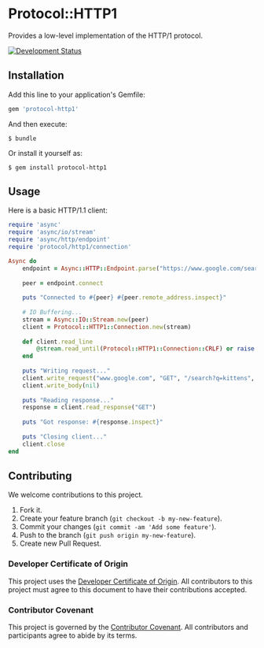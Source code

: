 # Protocol::HTTP1

Provides a low-level implementation of the HTTP/1 protocol.

[![Development Status](https://github.com/socketry/protocol-http1/workflows/Test/badge.svg)](https://github.com/socketry/protocol-http1/actions?workflow=Test)

## Installation

Add this line to your application's Gemfile:

``` ruby
gem 'protocol-http1'
```

And then execute:

    $ bundle

Or install it yourself as:

    $ gem install protocol-http1

## Usage

Here is a basic HTTP/1.1 client:

``` ruby
require 'async'
require 'async/io/stream'
require 'async/http/endpoint'
require 'protocol/http1/connection'

Async do
	endpoint = Async::HTTP::Endpoint.parse("https://www.google.com/search?q=kittens", alpn_protocols: ["http/1.1"])
	
	peer = endpoint.connect
	
	puts "Connected to #{peer} #{peer.remote_address.inspect}"
	
	# IO Buffering...
	stream = Async::IO::Stream.new(peer)
	client = Protocol::HTTP1::Connection.new(stream)
	
	def client.read_line
		@stream.read_until(Protocol::HTTP1::Connection::CRLF) or raise EOFError
	end
	
	puts "Writing request..."
	client.write_request("www.google.com", "GET", "/search?q=kittens", "HTTP/1.1", [["Accept", "*/*"]])
	client.write_body(nil)
	
	puts "Reading response..."
	response = client.read_response("GET")
	
	puts "Got response: #{response.inspect}"
	
	puts "Closing client..."
	client.close
end
```

## Contributing

We welcome contributions to this project.

1.  Fork it.
2.  Create your feature branch (`git checkout -b my-new-feature`).
3.  Commit your changes (`git commit -am 'Add some feature'`).
4.  Push to the branch (`git push origin my-new-feature`).
5.  Create new Pull Request.

### Developer Certificate of Origin

This project uses the [Developer Certificate of Origin](https://developercertificate.org/). All contributors to this project must agree to this document to have their contributions accepted.

### Contributor Covenant

This project is governed by the [Contributor Covenant](https://www.contributor-covenant.org/). All contributors and participants agree to abide by its terms.
